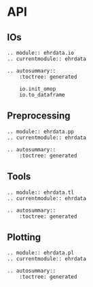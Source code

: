 # API

## IOs

```{eval-rst}
.. module:: ehrdata.io
.. currentmodule:: ehrdata

.. autosummary::
    :toctree: generated

    io.init_omop
    io.to_dataframe
```

## Preprocessing

```{eval-rst}
.. module:: ehrdata.pp
.. currentmodule:: ehrdata

.. autosummary::
    :toctree: generated
```

## Tools

```{eval-rst}
.. module:: ehrdata.tl
.. currentmodule:: ehrdata

.. autosummary::
    :toctree: generated

```

## Plotting

```{eval-rst}
.. module:: ehrdata.pl
.. currentmodule:: ehrdata

.. autosummary::
    :toctree: generated

```
